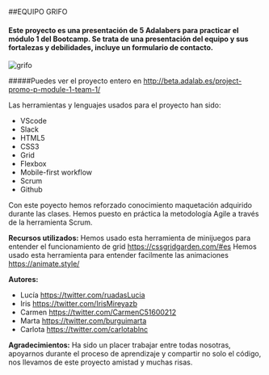 ##EQUIPO GRIFO

#### Este proyecto es una presentación de 5 Adalabers para practicar el módulo 1 del Bootcamp. Se trata de una presentación del equipo y sus fortalezas y debilidades, incluye un formulario de contacto.

![grifo](https://user-images.githubusercontent.com/98713741/158234886-6b73fb89-66fa-47a2-9d87-c24db078c8d0.jpg)

#####Puedes ver el proyecto entero en http://beta.adalab.es/project-promo-p-module-1-team-1/

Las herramientas y lenguajes usados para el proyecto han sido:

- VScode
- Slack
- HTML5
- CSS3
- Grid
- Flexbox
- Mobile-first workflow
- Scrum
- Github

Con este poyecto hemos reforzado conocimiento maquetación adquirido durante las clases.
Hemos puesto en práctica la metodología Agile a través de la herramienta Scrum.

**Recursos utilizados:**
Hemos usado esta herramienta de minijuegos para entender el funcionamiento de grid https://cssgridgarden.com/#es
Hemos usado esta herramienta para entender facilmente las animaciones https://animate.style/

**Autores:**

- Lucía https://twitter.com/ruadasLucia
- Iris https://twitter.com/IrisMireyazb
- Carmen https://twitter.com/CarmenC51600212
- Marta https://twitter.com/burguimarta
- Carlota https://twitter.com/carlotablnc

**Agradecimientos:**
Ha sido un placer trabajar entre todas nosotras, apoyarnos durante el proceso de aprendizaje y compartir no solo el código, nos llevamos de este proyecto amistad y muchas risas.
